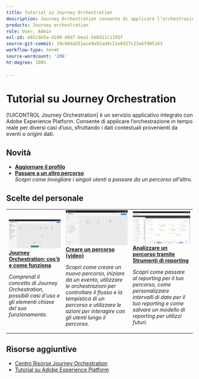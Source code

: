 ```yaml
---
title: Tutorial su Journey Orchestration
description: Journey Orchestration consente di applicare l’orchestrazione in tempo reale per diversi casi d’uso, sfruttando i dati contestuali provenienti da eventi o origini dati.
products: Journey orchestration
role: User, Admin
exl-id: e82cde5a-d100-49d7-bea1-5b6d11c1193f
source-git-commit: 19c80da551ace9a92ad4c21e8427c23abfd05163
workflow-type: tm+mt
source-wordcount: '206'
ht-degree: 100%

---
```


# Tutorial su Journey Orchestration

[!UICONTROL Journey Orchestration] è un servizio applicativo integrato con Adobe Experience Platform. Consente di applicare l’orchestrazione in tempo reale per diversi casi d’uso, sfruttando i dati contestuali provenienti da eventi o origini dati.

## Novità

* **[Aggiornare il profilo](/help/building-a-journey/update-profile-action.md)**
* **[Passare a un altro percorso](/help/building-a-journey/jumping-to-another-journey.md)**
   <br>
   *Scopri come invogliare i singoli utenti a passare da un percorso all’altro.*

## Scelte del personale

<table>
<tr>
  <td>
    <a href="./understanding-journey-orchestration.md">
      <img alt="Journey Orchestration: cos’è e come funziona" src="./assets/journey-orchestration-example.png"/>
    </a>
    <div>
      <a href="./understanding-journey-orchestration.md">
    <strong>Journey Orchestration: cos’è e come funziona</strong>
    </a>
    </div>
    <p>
    <em>Comprendi il concetto di Journey Orchestration, possibili casi d'uso e gli elementi chiave del suo funzionamento.</em>
    <p>
  </td>
  <td>
    <a href="./building-a-journey/creating-a-journey.md">
        <img alt="Creare un percorso (video)" src="./assets/journey34.png"/>
    </a>
    <div>
      <a href="./building-a-journey/creating-a-journey.md">
    <strong>Creare un percorso (video)</strong>
    </a>
    </div>
    <p>
    <em>Scopri come creare un nuovo percorso, iniziare da un evento, utilizzare le orchestrazioni per controllare il flusso e la tempistica di un percorso e utilizzare le azioni per interagire con gli utenti lungo il percorso.</em>
    <p>
  </td>
  <td>
   <a href="./analyze-a-journey-via-reporting-tools.md">
      <img alt="Analizzare un percorso tramite Strumenti di reporting" src="./assets/dynamic_report_journey_8.png" />
    </a>
    <div>
      <a href="./analyze-a-journey-via-reporting-tools.md">
    <strong>Analizzare un percorso tramite Strumenti di reporting</strong>
    </a>
    </div>
    <p>
    <em>Scopri come passare al reporting per il tuo percorso, come personalizzare intervalli di date per il tuo reporting e come salvare un modello di reporting per utilizzi futuri. </em>
    <p>
  </td>
</tr>
</table>

## Risorse aggiuntive

* [Centro Risorse Journey Orchestration](https://experienceleague.adobe.com/docs/journeys/using/journey-orchestration-home.html?lang=it)
* [Tutorial su Adobe Experience Platform](https://experienceleague.adobe.com/docs/platform-learn/tutorials/overview.html?lang=it)
